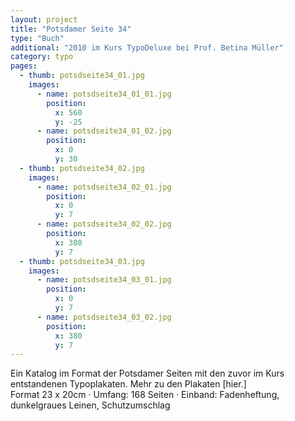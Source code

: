 ```yaml
---
layout: project
title: "Potsdamer Seite 34"
type: "Buch"
additional: "2010 im Kurs TypoDeluxe bei Prof. Betina Müller"
category: typo
pages:
  - thumb: potsdseite34_01.jpg
    images:
      - name: potsdseite34_01_01.jpg
        position:
          x: 560
          y: -25
      - name: potsdseite34_01_02.jpg
        position:
          x: 0
          y: 30
  - thumb: potsdseite34_02.jpg
    images:
      - name: potsdseite34_02_01.jpg
        position:
          x: 0
          y: 7
      - name: potsdseite34_02_02.jpg
        position:
          x: 380
          y: 7
  - thumb: potsdseite34_03.jpg
    images:
      - name: potsdseite34_03_01.jpg
        position:
          x: 0
          y: 7
      - name: potsdseite34_03_02.jpg
        position:
          x: 380
          y: 7
---
```

Ein Katalog im Format der Potsdamer Seiten mit den zuvor im Kurs entstandenen Typoplakaten. Mehr zu den Plakaten [hier.]  
Format 23 x 20cm · Umfang: 168 Seiten · Einband: Fadenheftung, dunkelgraues Leinen, Schutzumschlag
